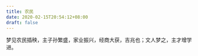 ```yaml
---
title: 农民
date: 2020-02-15T20:54:12+08:00
draft: false
---
```


梦见农民插秧，主子孙繁盛，家业振兴，经商大获，吉兆也；文人梦之，主才增学进。